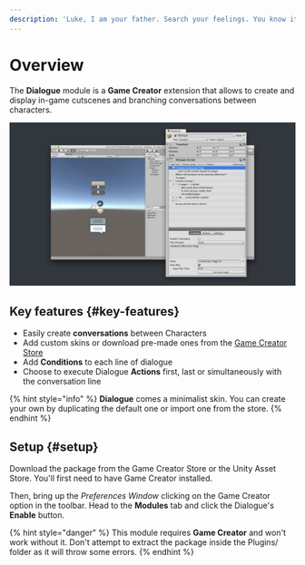 ```yaml
---
description: 'Luke, I am your father. Search your feelings. You know it is the truth'
---
```


# Overview

The **Dialogue** module is a **Game Creator** extension that allows to create and display in-game cutscenes and branching conversations between characters.

![](../../.gitbook/assets/dialogue-header.jpg)

## Key features {#key-features}

* Easily create **conversations** between Characters
* Add custom skins or download pre-made ones from the [Game Creator Store](https://store.gamecreator.io/)​
* Add **Conditions** to each line of dialogue
* Choose to execute Dialogue **Actions** first, last or simultaneously with the conversation line

{% hint style="info" %}
**Dialogue** comes a minimalist skin. You can create your own by duplicating the default one or import one from the store.
{% endhint %}

## Setup {#setup}

Download the package from the Game Creator Store or the Unity Asset Store. You'll first need to have Game Creator installed.

Then, bring up the _Preferences Window_ clicking on the Game Creator option in the toolbar. Head to the **Modules** tab and click the Dialogue's **Enable** button.

{% hint style="danger" %}
This module requires **Game Creator** and won't work without it. Don't attempt to extract the package inside the Plugins/ folder as it will throw some errors.
{% endhint %}
